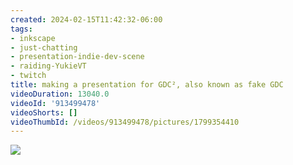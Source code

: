 ```yaml
---
created: 2024-02-15T11:42:32-06:00
tags:
- inkscape
- just-chatting
- presentation-indie-dev-scene
- raiding-YukieVT
- twitch
title: making a presentation for GDC², also known as fake GDC
videoDuration: 13040.0
videoId: '913499478'
videoShorts: []
videoThumbId: /videos/913499478/pictures/1799354410
---
```


![](20240215174232.jpg)

